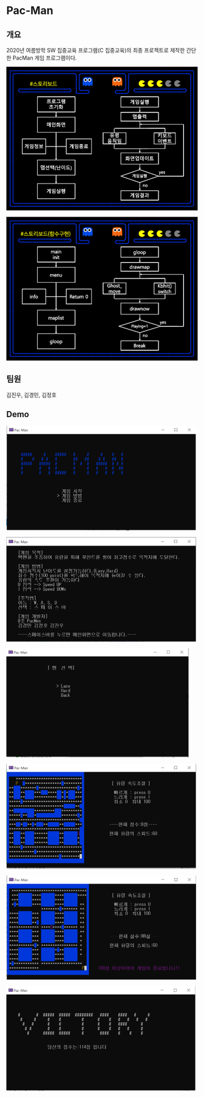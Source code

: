 # Pac-Man

## 개요

2020년 여름방학 SW 집중교육 프로그램(C 집중교육)의 최종 프로젝트로 제작한 간단한 PacMan 게임 프로그램이다.

![image_07](./_image/image_07.png)

![image_08](./_image/image_08.png)


## 팀원

김진우, 김경민, 김정호



## Demo

![image_01](./_image/image_01.png)

![image_02](./_image/image_02.png)

![image_03](./_image/image_03.png)

![image_04](./_image/image_04.png)

![image_05](./_image/image_05.png)

![image_06](./_image/image_06.png)
